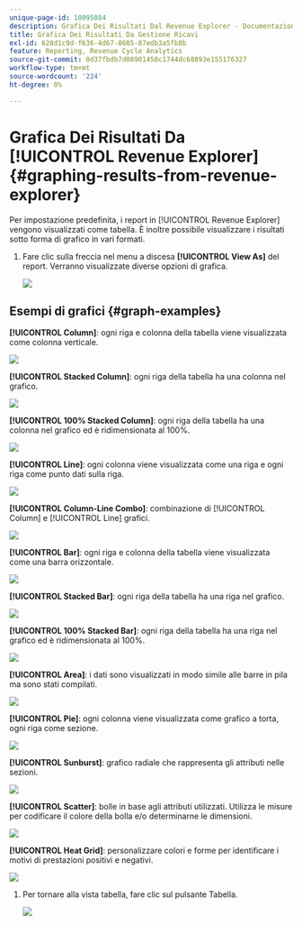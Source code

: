 ```yaml
---
unique-page-id: 10095084
description: Grafica Dei Risultati Dal Revenue Explorer - Documentazione Di Marketo - Documentazione Del Prodotto
title: Grafica Dei Risultati Da Gestione Ricavi
exl-id: 628d1c9d-f636-4d67-8685-87edb3a5fb8b
feature: Reporting, Revenue Cycle Analytics
source-git-commit: 0d37fbdb7d08901458c1744dc68893e155176327
workflow-type: tm+mt
source-wordcount: '224'
ht-degree: 0%

---
```


# Grafica Dei Risultati Da [!UICONTROL Revenue Explorer] {#graphing-results-from-revenue-explorer}

Per impostazione predefinita, i report in [!UICONTROL Revenue Explorer] vengono visualizzati come tabella. È inoltre possibile visualizzare i risultati sotto forma di grafico in vari formati.

1. Fare clic sulla freccia nel menu a discesa **[!UICONTROL View As]** del report. Verranno visualizzate diverse opzioni di grafica.

   ![](assets/one-1.png)

## Esempi di grafici {#graph-examples}

**[!UICONTROL Column]**: ogni riga e colonna della tabella viene visualizzata come colonna verticale.

![](assets/column.png)

**[!UICONTROL Stacked Column]**: ogni riga della tabella ha una colonna nel grafico.

![](assets/stacked-column.png)

**[!UICONTROL 100% Stacked Column]**: ogni riga della tabella ha una colonna nel grafico ed è ridimensionata al 100%.

![](assets/100-stacked-column.png)

**[!UICONTROL Line]**: ogni colonna viene visualizzata come una riga e ogni riga come punto dati sulla riga.

![](assets/line.png)

**[!UICONTROL Column-Line Combo]**: combinazione di [!UICONTROL Column] e [!UICONTROL Line] grafici.

![](assets/column-line-combo.png)

**[!UICONTROL Bar]**: ogni riga e colonna della tabella viene visualizzata come una barra orizzontale.

![](assets/bar.png)

**[!UICONTROL Stacked Bar]**: ogni riga della tabella ha una riga nel grafico.

![](assets/stacked-bar.png)

**[!UICONTROL 100% Stacked Bar]**: ogni riga della tabella ha una riga nel grafico ed è ridimensionata al 100%.

![](assets/100-stacked-bar.png)

**[!UICONTROL Area]**: i dati sono visualizzati in modo simile alle barre in pila ma sono stati compilati.

![](assets/area.png)

**[!UICONTROL Pie]**: ogni colonna viene visualizzata come grafico a torta, ogni riga come sezione.

![](assets/pie.png)

**[!UICONTROL Sunburst]**: grafico radiale che rappresenta gli attributi nelle sezioni.

![](assets/sunburst.png)

**[!UICONTROL Scatter]**: bolle in base agli attributi utilizzati. Utilizza le misure per codificare il colore della bolla e/o determinarne le dimensioni.

![](assets/scatter.png)

**[!UICONTROL Heat Grid]**: personalizzare colori e forme per identificare i motivi di prestazioni positivi e negativi.

![](assets/heat-grid.png)

1. Per tornare alla vista tabella, fare clic sul pulsante Tabella.

   ![](assets/two-1.png)
